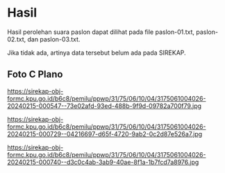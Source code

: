 # Hasil

Hasil perolehan suara paslon dapat dilihat pada file paslon-01.txt, paslon-02.txt, dan paslon-03.txt.

Jika tidak ada, artinya data tersebut belum ada pada SIREKAP.

## Foto C Plano

https://sirekap-obj-formc.kpu.go.id/b6c8/pemilu/ppwp/31/75/06/10/04/3175061004026-20240215-000547--73e02afd-93ed-488b-9f9d-09782a700f79.jpg

https://sirekap-obj-formc.kpu.go.id/b6c8/pemilu/ppwp/31/75/06/10/04/3175061004026-20240215-000729--04216697-d65f-4720-9ab2-0c2d87e526a7.jpg

https://sirekap-obj-formc.kpu.go.id/b6c8/pemilu/ppwp/31/75/06/10/04/3175061004026-20240215-000740--d3c0c4ab-3ab9-40ae-8f1a-1b7fcd7a8976.jpg
